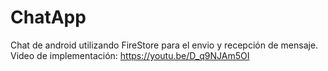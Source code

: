 # ChatApp
Chat de android utilizando FireStore para el envio y recepción de mensaje.
Video de implementación: https://youtu.be/D_q9NJAm5OI
